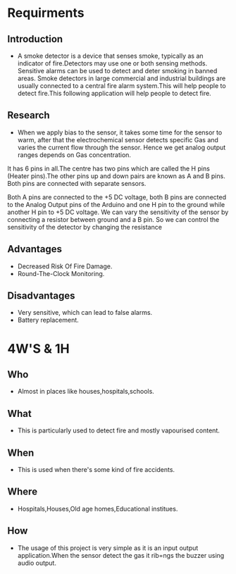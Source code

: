 # Requirments
## Introduction
* A smoke detector is a device that senses smoke, typically as an indicator of fire.Detectors may use one or both sensing methods. Sensitive alarms can be used to detect and deter smoking in banned areas. Smoke detectors in large commercial and industrial buildings are usually connected to a central fire alarm system.This will help people to detect fire.This following application will help people to detect fire. 
## Research
* When we apply bias to the sensor, it takes some time for the sensor to warm, after that the electrochemical sensor detects specific Gas and varies the current flow through the sensor. Hence we get analog output ranges depends on Gas concentration.

It has 6 pins in all.The centre has two pins which are called the H pins (Heater pins).The other pins up and down pairs are known as A and B pins. Both pins are connected with separate sensors.

Both A pins are connected to the +5 DC voltage, both B pins are connected to the Analog Output pins of the Arduino and one H pin to the ground while another H pin to +5 DC voltage. We can vary the sensitivity of the sensor by connecting a resistor between ground and a B pin. So we can control the sensitivity of the detector by changing the resistance

## Advantages
* Decreased Risk Of Fire Damage.
* Round-The-Clock Monitoring.

## Disadvantages
* Very sensitive, which can lead to false alarms.
* Battery replacement.
# 4W'S & 1H
## Who
* Almost in places like houses,hospitals,schools.
## What
* This is particularly used to detect fire and mostly vapourised content.
## When
* This is used when there's some kind of fire accidents.
## Where
* Hospitals,Houses,Old age homes,Educational institues.
## How
* The usage of this project is very simple as it is an input output application.When the sensor detect the gas it rib=ngs the buzzer using audio output.
